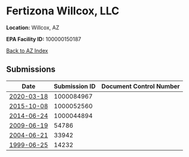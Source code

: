 # Fertizona Willcox, LLC

**Location:** Willcox, AZ

**EPA Facility ID:** 100000150187

[Back to AZ Index](../../index.md)

## Submissions

| Date | Submission ID | Document Control Number |
|------|--------------|-------------------------|
| [2020-03-18](submissions/1000084967.md) | 1000084967 |  |
| [2015-10-08](submissions/1000052560.md) | 1000052560 |  |
| [2014-06-24](submissions/1000044894.md) | 1000044894 |  |
| [2009-06-19](submissions/54786.md) | 54786 |  |
| [2004-06-21](submissions/33942.md) | 33942 |  |
| [1999-06-25](submissions/14232.md) | 14232 |  |
